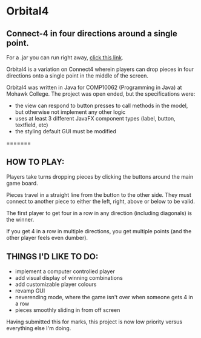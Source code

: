 # Orbital4
## Connect-4 in four directions around a single point.

For a .jar you can run right away, [click this link](/NetBeansProjects/Orbital4/dist/Orbital4.jar).

Orbital4 is a variation on Connect4 wherein players can drop pieces in four directions onto a single point
in the middle of the screen.

Orbital4 was written in Java for COMP10062 (Programming in Java) at Mohawk College. The project was open ended, but
the specifications were:
- the view can respond to button presses to call methods in the model, but otherwise not implement any other logic 
- uses at least 3 different JavaFX component types (label, button, textfield, etc)
- the styling default GUI must be modified 

=======
## HOW TO PLAY:

Players take turns dropping pieces by clicking the buttons around the main game board.

Pieces travel in a straight line from the button to the other side. They must connect to another piece to either the left, right,
above or below to be valid.

The first player to get four in a row in any direction (including diagonals) is the winner.

If you get 4 in a row in multiple directions, you get multiple points (and the other player feels even dumber). 

## THINGS I'D LIKE TO DO:
- implement a computer controlled player
- add visual display of winning combinations
- add customizable player colours
- revamp GUI
- neverending mode, where the game isn't over when someone gets 4 in a row
- pieces smoothly sliding in from off screen

Having submitted this for marks, this project is now low priority versus everything else I'm doing. 
